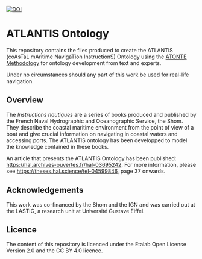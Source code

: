 [![DOI](https://zenodo.org/badge/DOI/10.5281/zenodo.10568807.svg)](https://doi.org/10.5281/zenodo.10568807)

# ATLANTIS Ontology
This repository contains the files produced to create the ATLANTIS (coAsTaL mAritime NavigaTion InstructionS) Ontology using the [ATONTE Methodology](https://hal.science/hal-03954342) for ontology development from text and experts.

Under no circumstances should any part of this work be used for real-life navigation.

## Overview
The _Instructions nautiques_ are a series of books produced and published by the French Naval Hydrographic and Oceanographic Service, the Shom. They describe the coastal maritime environment from the point of view of a boat and give crucial information on navigating in coastal waters and accessing ports. The ATLANTIS ontology has been developped to model the knowledge contained in these books.

An article that presents the ATLANTIS Ontology has been published: https://hal.archives-ouvertes.fr/hal-03695242. For more information, please see https://theses.hal.science/tel-04599846, page 37 onwards.

## Acknowledgements
This work was co-financed by the Shom and the IGN and was carried out at the LASTIG, a research unit at Université Gustave Eiffel.

## Licence
The content of this repository is licenced under the Etalab Open License Version 2.0 and the CC BY 4.0 licence.
